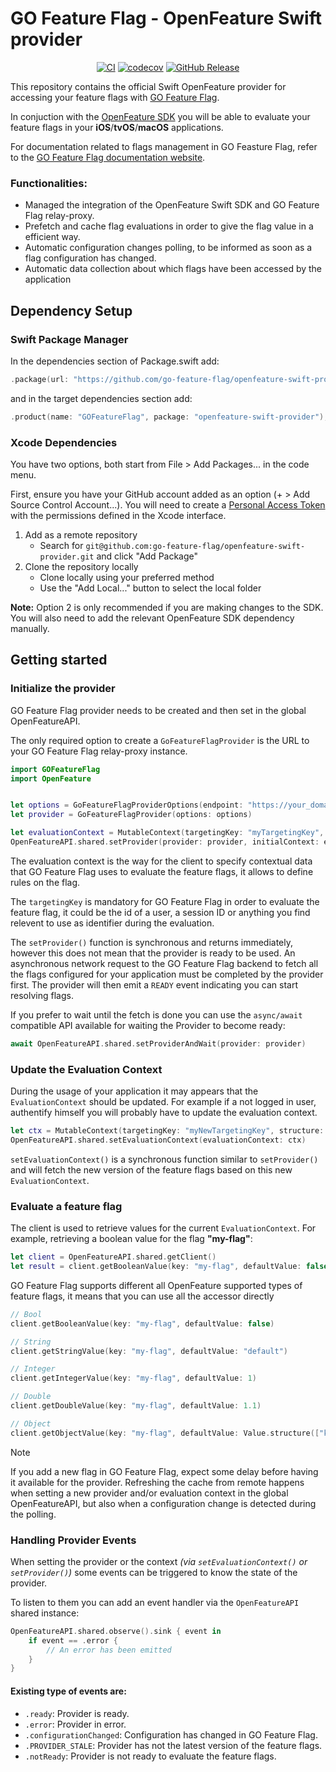 # GO Feature Flag - OpenFeature Swift provider
<p align="center">
   <a href="https://github.com/go-feature-flag/openfeature-swift-provider/actions/workflows/swift.yaml"><img src="https://github.com/go-feature-flag/openfeature-swift-provider/actions/workflows/swift.yaml/badge.svg" alt="CI"></a>
   <a href="https://codecov.io/gh/go-feature-flag/openfeature-swift-provider"><img src="https://codecov.io/gh/go-feature-flag/openfeature-swift-provider/graph/badge.svg?token=G6BAIREGQN" alt="codecov"></a>
   <a href="https://github.com/go-feature-flag/openfeature-swift-provider/releases"><img src="https://img.shields.io/github/v/release/go-feature-flag/openfeature-swift-provider?label=Package%20version&amp;display_name=tag&amp;logo=Swift" alt="GitHub Release"></a>
</p>

This repository contains the official Swift OpenFeature provider for accessing your feature flags with [GO Feature Flag](https://gofeatureflag.org).

In conjuction with the [OpenFeature SDK](https://openfeature.dev/docs/reference/concepts/provider) you will be able to evaluate your feature flags in your **iOS**/**tvOS**/**macOS** applications.

For documentation related to flags management in GO Feasture Flag, refer to the [GO Feature Flag documentation website](https://gofeatureflag.org/docs).

### Functionalities:
- Managed the integration of the OpenFeature Swift SDK and GO Feature Flag relay-proxy.
- Prefetch and cache flag evaluations in order to give the flag value in a efficient way.
- Automatic configuration changes polling, to be informed as soon as a flag configuration has changed.
- Automatic data collection about which flags have been accessed by the application


## Dependency Setup

### Swift Package Manager

In the dependencies section of Package.swift add:
```swift
.package(url: "https://github.com/go-feature-flag/openfeature-swift-provider.git", from: "0.1.0")
```

and in the target dependencies section add:
```swift
.product(name: "GOFeatureFlag", package: "openfeature-swift-provider"),  
```

### Xcode Dependencies

You have two options, both start from File > Add Packages... in the code menu.

First, ensure you have your GitHub account added as an option (+ > Add Source Control Account...). You will need to create a [Personal Access Token](https://github.com/settings/tokens) with the permissions defined in the Xcode interface.

1. Add as a remote repository
    * Search for `git@github.com:go-feature-flag/openfeature-swift-provider.git` and click "Add Package"
2. Clone the repository locally
    * Clone locally using your preferred method
    * Use the "Add Local..." button to select the local folder

**Note:** Option 2 is only recommended if you are making changes to the SDK. You will also need to add the relevant OpenFeature SDK dependency manually.

## Getting started

### Initialize the provider

GO Feature Flag provider needs to be created and then set in the global OpenFeatureAPI. 

The only required option to create a `GoFeatureFlagProvider` is the URL to your GO Feature Flag relay-proxy instance.

```swift
import GOFeatureFlag
import OpenFeature


let options = GoFeatureFlagProviderOptions(endpoint: "https://your_domain.io")
let provider = GoFeatureFlagProvider(options: options)

let evaluationContext = MutableContext(targetingKey: "myTargetingKey", structure: MutableStructure())
OpenFeatureAPI.shared.setProvider(provider: provider, initialContext: evaluationContext)
```

The evaluation context is the way for the client to specify contextual data that GO Feature Flag uses to evaluate the feature flags, it allows to define rules on the flag.

The `targetingKey` is mandatory for GO Feature Flag in order to evaluate the feature flag, it could be the id of a user, a session ID or anything you find relevent to use as identifier during the evaluation.

The `setProvider()` function is synchronous and returns immediately, however this does not mean that the provider is ready to be used. An asynchronous network request to the GO Feature Flag backend to fetch all the flags configured for your application must be completed by the provider first. The provider will then emit a `READY` event indicating you can start resolving flags.

If you prefer to wait until the fetch is done you can use the `async/await` compatible API available for waiting the Provider to become ready:

```swift
await OpenFeatureAPI.shared.setProviderAndWait(provider: provider)
```

### Update the Evaluation Context

During the usage of your application it may appears that the `EvaluationContext` should be updated. For example if a not logged in user, authentify himself you will probably have to update the evaluation context.

```swift
let ctx = MutableContext(targetingKey: "myNewTargetingKey", structure: MutableStructure())
OpenFeatureAPI.shared.setEvaluationContext(evaluationContext: ctx)
```

`setEvaluationContext()` is a synchronous function similar to `setProvider()` and will fetch the new version of the feature flags based on this new `EvaluationContext`.

### Evaluate a feature flag
The client is used to retrieve values for the current `EvaluationContext`. For example, retrieving a boolean value for the flag **"my-flag"**:

```swift
let client = OpenFeatureAPI.shared.getClient()
let result = client.getBooleanValue(key: "my-flag", defaultValue: false)
```

GO Feature Flag supports different all OpenFeature supported types of feature flags, it means that you can use all the accessor directly
```swift
// Bool
client.getBooleanValue(key: "my-flag", defaultValue: false)

// String
client.getStringValue(key: "my-flag", defaultValue: "default")

// Integer
client.getIntegerValue(key: "my-flag", defaultValue: 1)

// Double
client.getDoubleValue(key: "my-flag", defaultValue: 1.1)

// Object
client.getObjectValue(key: "my-flag", defaultValue: Value.structure(["key":Value.integer("1234")])
```

> [!NOTE]  
> If you add a new flag in GO Feature Flag, expect some delay before having it available for the provider.
> Refreshing the cache from remote happens when setting a new provider and/or evaluation context in the global OpenFeatureAPI, but also when a configuration change is detected during the polling.

### Handling Provider Events

When setting the provider or the context *(via `setEvaluationContext()` or `setProvider()`)* some events can be triggered to know the state of the provider.

To listen to them you can add an event handler via the `OpenFeatureAPI` shared instance:

```swift
OpenFeatureAPI.shared.observe().sink { event in
    if event == .error {
        // An error has been emitted
    }
}
```

#### Existing type of events are:
- `.ready`: Provider is ready.
- `.error`: Provider in error.
- `.configurationChanged`: Configuration has changed in GO Feature Flag.
- `.PROVIDER_STALE`: Provider has not the latest version of the feature flags.
- `.notReady`: Provider is not ready to evaluate the feature flags.

